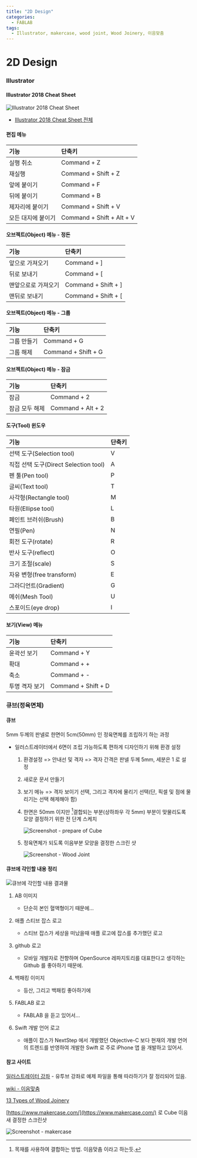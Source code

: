 ```yaml
---
title: "2D Design"
categories:
  - FABLAB
tags:
  - Illustrator, makercase, wood joint, Wood Joinery, 이음맞춤
---
```


# 2D Design

### Illustrator


#### Illustrator 2018 Cheat Sheet

![Illustrator 2018 Cheat Sheet](https://cdn.makeawebsitehub.com/wp-content/uploads/2015/04/illustrator-cheat-sheet-feature.jpg)

* [Illustrator 2018 Cheat Sheet 전체](https://cdn.makeawebsitehub.com/wp-content/uploads/2015/04/illustrator-cheat-sheet.jpg)


#### 편집 메뉴

| 기능 | 단축키 |
|:----|:-----|
| 실행 취소 | Command + Z |
| 재실행 | Command + Shift + Z |
| 앞에 붙이기 | Command + F |
| 뒤에 붙이기 | Command + B |
| 제자리에 붙이기 | Command + Shift + V |
| 모든 대지에 붙이기 | Command + Shift + Alt + V |

#### 오브젝트(Object) 메뉴 - 정돈

| 기능 | 단축키 |
|:----|:-----|
| 앞으로 가져오기 | Command + ] |
| 뒤로 보내기 | Command + [ |
| 맨앞으로로 가져오기 | Command + Shift + ] |
| 맨뒤로 보내기 | Command + Shift + [ |

#### 오브젝트(Object) 메뉴 - 그룹

| 기능 | 단축키 |
|:----|:-----|
| 그룹 만들기 | Command + G |
| 그룹 해제 | Command + Shift + G |

#### 오브젝트(Object) 메뉴 - 잠금

| 기능 | 단축키 |
|:----|:-----|
| 잠금 | Command + 2 |
| 잠금 모두 해제 | Command + Alt + 2 |

#### 도구(Tool) 윈도우

| 기능 | 단축키 |
|:----|:-----|
| 선택 도구(Selection tool) | V |
| 직접 선택 도구(Direct Selection tool) | A |
| 펜 툴(Pen tool) | P |
| 글씨(Text tool) | T |
| 사각형(Rectangle tool) | M |
| 타원(Ellipse tool) | L |
| 페인트 브러쉬(Brush) | B |
| 연필(Pen) | N |
| 회전 도구(rotate) | R |
| 반사 도구(reflect) | O |
| 크기 조절(scale) | S |
| 자유 변형(free transform) | E |
| 그라디언트(Gradient) | G |
| 메쉬(Mesh Tool) | U |
| 스포이드(eye drop) | I |

#### 보기(View) 메뉴

| 기능 | 단축키 |
|:----|:-----|
|<span class="evidence"> 윤곽선 보기 </span> | Command + Y |
| 확대 | Command + + |
| 축소 | Command + - |
| 투명 격자 보기 | Command + Shift + D |


### 큐브(정육면체)

#### 큐브

5mm 두께의 판넬로 한면이 5cm(50mm) 인 정육면체를 조립하기  하는 과정

* 일러스트레이터에서 6면이 조립 가능하도록 편하게 디자인하기 위해 환경 설정

	1. 환경설정 => 안내선 및 격자 => 격자 간격은 판넬 두께 5mm, 세분은 1 로 설정
	
	2. 새로운 문서 만들기
	
	3. 보기 메뉴 => 격자 보이기 선택, 그리고 격자에 물리기 선택(단, 픽셀 및 점에 물리기는 선택 해제해아 함)
	
	4. 한면은 50mm 이지만 [^wood joint]결합되는 부분(상하좌우 각 5mm) 부분이 맞물리도록 모양 결정하기 위한 전 단계 스케치 

		![Screenshot - prepare of Cube](https://github.com/hyuni/FABLAB/raw/master/download/Screenshot-Cube_prepare.png)
	  
	5. 정육면체가 되도록 이음부분 모양을 결정한 스크린 샷
	
		![Screenshot - Wood Joint](https://github.com/hyuni/FABLAB/raw/master/download/Screenshot-Cube_wood_joint.png)


#### 큐브에 각인할 내용 정리
![큐브에 각인할 내용 결과물](https://github.com/hyuni/FABLAB/raw/master/download/Screenshot-Cube_final.png)

1. AB 이미지
   - 단순히 본인 혈액형이기 때문에...

2. 애플 스티브 잡스 로고
   - 스티브 잡스가 세상을 떠났을때 애플 로고에 잡스를 추가했던 로고

3. github 로고
   - 모바일 개발자로 전향하며 OpenSource 레파지토리를 대표한다고 생각하는 Github 를 좋아하기 때문에.

4. 백패킹 이미지
   - 등산, 그리고 백패킹 좋아하기에

5. FABLAB 로고
   - FABLAB 을 듣고 있어서...

6. Swift 개발 언어 로고
   - 애플이 잡스가 NextStep 에서 개발했던 Objective-C 보다 현재의 개발 언어의 트렌드를 반영하여 개발한 Swift 로 주로 iPhone 앱 을 개발하고 있어서.

#### 참고 사이트
[일러스트레이터 강좌](https://graymonster.tistory.com/17) - 유투브 강좌로 예제 파일을 통해 따라하기가 잘 정리되어 있음.


[wiki - 이음맞춤
](https://ko.wikipedia.org/wiki/%EC%9D%B4%EC%9D%8C%EB%A7%9E%EC%B6%A4) 

[13 Types of Wood Joinery](https://www.thesprucecrafts.com/wood-joinery-types-3536631)

[https://www.makercase.com/](https://www.makercase.com/) 로 Cube 이음새 결정한 스크린샷

 ![Screenshot - makercase](https://github.com/hyuni/FABLAB/raw/master/download/Screenshot-makercase.png) 


[^wood joint]: 목재를 사용하여 결합하는 방법. 이음맞춤 이라고 하는듯.
